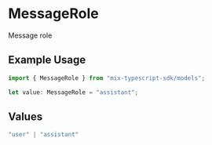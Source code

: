 # MessageRole

Message role

## Example Usage

```typescript
import { MessageRole } from "mix-typescript-sdk/models";

let value: MessageRole = "assistant";
```

## Values

```typescript
"user" | "assistant"
```